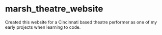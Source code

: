 # marsh_theatre_website
Created this website for a Cincinnati based theatre performer as one of my early projects when learning to code. 
